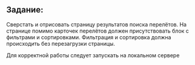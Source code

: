 ## Задание:
Сверстать и отрисовать страницу результатов поиска перелётов. На странице помимо карточек перелётов должен присутствовать блок с фильтрами и сортировками. Фильтрация и сортировка должна происходить без перезагрузки страницы.


Для корректной работы следует запускать на локальном сервере

